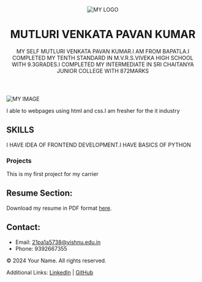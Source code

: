 <!DOCTYPE html>
<html>
  <head>
    <title>My portfolio</title>
  </head>
  <body>
    <header>
        <img src="https://as2.ftcdn.net/v2/jpg/02/72/92/57/1000_F_272925704_1qM9NGnvwWjuKekr4SyZvmLtb7clTNBL.jpg" alt="MY LOGO">
        <h1>MUTLURI VENKATA PAVAN KUMAR</h1>
        <p>MY SELF MUTLURI VENKATA PAVAN KUMAR.I AM FROM BAPATLA.I COMPLETED MY TENTH STANDARD IN M.V.R.S.VIVEKA HIGH SCHOOL WITH 9.3GRADES.I COMPLETED MY INTERMEDIATE IN SRI CHAITANYA JUNIOR COLLEGE WITH 872MARKS</p>
    </header>
    <section>
              <img src="https://cdn.glitch.global/b8440059-004b-4044-ad74-a4a37e5467c3/my.jpg?v=1709146797492" alt="MY IMAGE">
              <p>I able to webpages using html and css.I am fresher for the it industry</p>
              <h2>SKILLS</h2>
              <P>I HAVE IDEA OF FRONTEND DEVELOPMENT.I HAVE BASICS OF PYTHON</P>
              <h3>Projects</h3>
              <p>This is my first project for my carrier</p>
       </section>
       <section id="resume">
  <h2>Resume Section:</h2>
  <p>Download my resume in PDF format <a href="My resume.pdf" download>here</a>.</p>
</section>
    <section id="contact">
  <h2>Contact:</h2>
  <ul>
    <li>Email: <a href="21pa1a5738@vishnu.edu.in">21pa1a5738@vishnu.edu.in</a></li>
    <li>Phone: 9392667355</li>
  </ul>
</section>
    <footer>
  <p>&copy; 2024 Your Name. All rights reserved.</p>
  <p>Additional Links: <a href="https://www.linkedin.com/in/venkata-pavan-kumar-872a66250/">LinkedIn</a> | <a href="[insert-link-to-your-GitHub-profile](https://github.com/Venkat594458)">GitHub</a></p>
</footer>
  </body>
</html>

